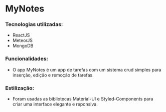 # MyNotes

### Tecnologias utilizadas:
* ReactJS
* MeteorJS
* MongoDB

### Funcionalidades:
* O app MyNotes é um app de tarefas com um sistema crud simples para inserção, edição e remoção de tarefas.

### Estilização:
* Foram usadas as bibliotecas Material-UI e Styled-Components para criar uma interface elegante e reponsiva.
